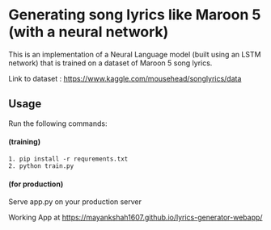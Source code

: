 # Generating song lyrics like Maroon 5 (with a neural network)

This is an implementation of a Neural Language model (built using an LSTM network) that is trained on a dataset of Maroon 5 song lyrics.


Link to dataset : https://www.kaggle.com/mousehead/songlyrics/data

## Usage
Run the following commands:

#### (training)
```
1. pip install -r requrements.txt
2. python train.py
```

#### (for production)
Serve app.py on your production server

Working App at https://mayankshah1607.github.io/lyrics-generator-webapp/
